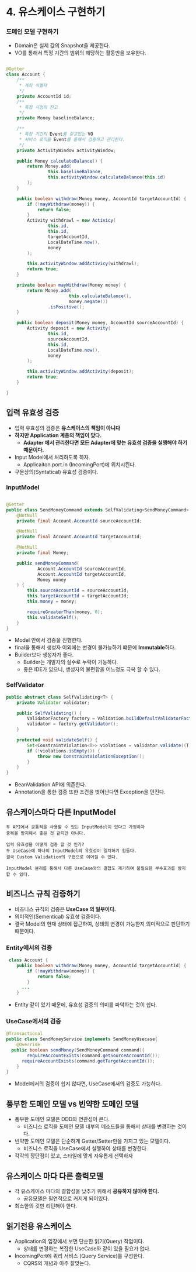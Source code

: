 # 4. 유스케이스 구현하기

### 도메인 모델 구현하기

- Domain은 실제 값의 Snapshot을 제공한다.
- VO를 통해서 특정 기간의 범위의 해당하는 활동만을 보유한다.

```java

@Getter
class Account {
    /**
     * 계좌 식별자
     */
    private AccountId id;
    /**
     * 특정 시점의 잔고
     */
    private Money baselineBalance;

    /**
     * 특정 기간의 Event를 갖고있는 VO
     * 서비스 로직을 Event를 통해서 검증하고 관리한다.
     */
    private ActivityWindow activityWindow;

    public Money calculateBalance() {
        return Money.add(
                this.baselineBalance,
                this.activityWindow.calculateBalance(this.id)
        );
    }

    public boolean withdraw(Money money, AccountId targetAccountId) {
        if (!mayWithdraw(money)) {
            return false;
        }
        Activity withdrawl = new Activicy(
                this.id,
                this.id,
                targetAccountId,
                LocalDateTime.now(),
                money
        );

        this.activityWindow.addActivicy(withdrawl);
        return true;
    }

    private boolean mayWithdraw(Money money) {
        return Money.add(
                        this.calculateBalance(),
                        money.negate())
                .isPositive();
    }

    public boolean deposit(Money money, AccountId sourceAccountId) {
        Activity deposit = new Activity(
                this.id,
                sourceAccountId,
                this.id,
                LocalDateTime.now(),
                money
        );

        this.activityWindow.addActivity(deposit);
        return true;
    }

}
```

## 입력 유효성 검증

- 입력 유효성의 검증은 **유스케이스의 책임이 아니다**
- **하지만 Application 계층의 책임이 맞다.**
    - **Adapter 에서 관리한다면 모든 Adapter에 맞는 유효성 검증을 실행해야 하기 때문이다.**
- Input Model에서 처리하도록 하자.
    - Applicaiton.port.in (IncomingPort)에 위치시킨다.
- 구문상의(Syntatical) 유효성 검증이다.

### InputModel

```java

@Getter
public class SendMoneyCommand extends SelfValidating<SendMoneyCommand> {
    @NotNull
    private final Account.AccountId sourceAccountId;

    @NotNull
    private final Account.AccountId targetAccountId;

    @NotNull
    private final Money;

    public sendMoneyCommand(
            Account.AccountId sourceAccountId,
            Account.AccountId targetAccountId,
            Money money
    ) {
        this.sourceAccountId = sourceAccountId;
        this.targetAccountId = targetAccountId;
        this.money = money;

        requireGreaterThan(money, 0);
        this.validateSelf();
    }
}
```

- Model 안에서 검증을 진행한다.
- final을 통해서 생성자 이외에는 변경이 불가능하기 떄문에 **Immutable**하다.
- Builder보다 생성자가 좋다.
    - Builder는 개발자의 실수로 누락이 가능하다.
    - 좋은 IDE가 있으니, 생성자의 불편함을 어느정도 극복 할 수 있다.

### SelfValidator

```java
public abstract class SelfValidating<T> {
    private Validator validator;

    public SelfValidating() {
        ValidatorFactory factory = Validation.buildDefaultValidatorFactory();
        validator = factory.getValidator();
    }

    protected void validateSelf() {
        Set<ConstraintViolation<T>> violations = validator.validate((T) this);
        if (!violations.isEmpty()) {
            throw new ConstraintViolationException();
        }
    }
}
```

- BeanValidation API에 의존한다.
- Annotation을 통한 검증 또한 조건을 벗어난다면 Exception을 던진다.

## 유스케이스마다 다른 InputModel

```text
두 API에서 공통적을 사용할 수 있는 InputModel이 있다고 가정하자
중복을 방지해서 좋은 것 같지만 아니다.

입력 유효성을 어떻게 검증 할 것 인가?
두 UseCase에 하나의 InputModel의 유효성이 일치하기 힘들다.
결국 Custom Validation의 구현으로 이어질 수 있다.

InputModel 분리를 통해서 다른 UseCase와의 결합도 제거하여 불필요한 부수효과를 방지 할 수 있다.
```

## 비즈니스 규칙 검증하기

- 비즈니스 규칙의 검증은 **UseCase 의 일부이다.**
- 의미적인(Sementical) 유효성 검증이다.
- 결국 Model의 현재 상태에 접근하여, 상태의 변경이 가능한지 의미적으로 판단하기 때문이다.

### Entity에서의 검증
```java
 class Account {
    public boolean withdraw(Money money, AccountId targetAccountId) {
        if (!mayWithdraw(money)) {
            return false;
        }
      ...
    }
```
- Entity 같이 있기 때문에, 유효성 검증의 의미를 파악하는 것이 쉽다.

### UseCase에서의 검증
```java
@Transactional
public class SendMoneyService implements SendMoneyUsecase{
    @Override
  public boolean sendMoney(SendMoneyCommand command){
        requireAccountExists(command.getSourceAccountId());
      requireAccountExists(command.getTargetAccountId());
    }
}
```
- Model에서의 검증이 쉽지 않다면, UseCase에서의 검증도 가능하다.


## 풍부한 도메인 모델 vs 빈약한 도메인 모델
- 풍부한 도메인 모델은 DDD와 연관성이 큰다.
  - 비즈니스 로직을 도메인 모델 내부의 메소드들을 통해서 상태를 변경하는 것이다.
- 빈약한 도메인 모델은 단순하게 Getter/Setter만을 가지고 있는 모델이다.
  - 비즈니스 로직을 UseCase에서 실행하여 상태를 변경한다.
- 각각의 장단점이 있고, 스타일에 맞게 자유롭게 선택하자

## 유스케이스 마다 다른 출력모델
- 각 유스케이스 마다의 결합성을 낮추기 위해서 **공유하지 않아야 한다.**
  - 공유모델은 필연적으로 커지게 되어있다.
- 최소한의 것만 리턴해야 한다.

## 읽기전용 유스케이스
- Application의 입장에서 보면 단순한 읽기(Query) 작업이다.
  - 상태를 변경하는 복잡한 UseCase와 같이 있을 필요가 없다.
- IncomingPort에 쿼리 서비스 (Query Service)를 구성한다.
  - CQRS의 개념과 아주 잘맞는다.